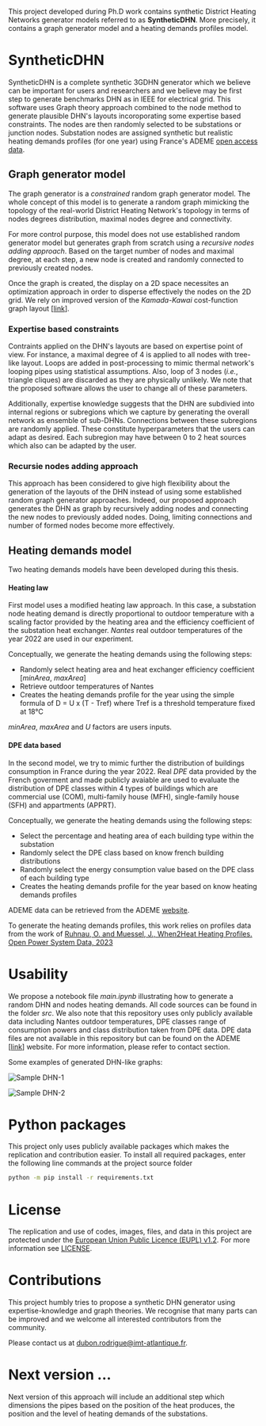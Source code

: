 This project developed during Ph.D work contains synthetic District Heating Networks generator models referred to as **SyntheticDHN**. More precisely, it contains a graph generator model and a heating demands profiles model.

# SyntheticDHN

SyntheticDHN is a complete synthetic 3GDHN generator which we believe can be important for users and researchers and we believe may be first step to generate benchmarks DHN as in IEEE for electrical grid. This software uses Graph theory approach combined to the node method to generate plausible DHN's layouts incoroporating some expertise based constraints. The nodes are then randomly selected to be substations or junction nodes. Substation nodes are assigned synthetic but realistic heating demands profiles (for one year) using France's ADEME [open access data](https://data-transitions2050.ademe.fr/).

## **Graph generator model**

The graph generator is a *constrained* random graph generator model. The whole concept of this model is to generate a random graph mimicking the topology of the real-world District Heating Network's topology in terms of nodes degrees distribution, maximal nodes degree and connectivity.

For more control purpose, this model does not use established random generator model but generates graph from scratch using a *recursive nodes adding approach*. Based on the target number of nodes and maximal degree, at each step, a new node is created and randomly connected to previously created nodes.

Once the graph is created, the display on a 2D space necessites an optimization approach in order to disperse effectively the nodes on the 2D grid. We rely on improved version of the *Kamada-Kawai* cost-function graph layout [[link](https://arxiv.org/pdf/1508.05312)].

### Expertise based constraints

Contraints applied on the DHN's layouts are based on expertise point of view. For instance, a maximal degree of 4 is applied to all nodes with tree-like layout. Loops are added in post-processing to mimic thermal network's looping pipes using statistical assumptions. Also, loop of 3 nodes (*i.e.*, triangle cliques) are discarded as they are physically unlikely. We note that the proposed software allows the user to change all of these parameters.

Additionally, expertise knowledge suggests that the DHN are subdivied into internal regions or subregions which we capture by generating the overall network as ensemble of sub-DHNs. Connections between these subregions are randomly applied. These constitute hyperparameters that the users can adapt as desired. Each subregion may have between 0 to 2 heat sources which also can be adapted by the user.

### Recursie nodes adding approach

This approach has been considered to give high flexibility about the generation of the layouts of the DHN instead of using some established random graph generator approaches. Indeed, our proposed approach generates the DHN as graph by recursively adding nodes and connecting the new nodes to previously added nodes. Doing, limiting connections and number of formed nodes become more effectively.

## **Heating demands model**

Two heating demands models have been developed during this thesis. 

#### Heating law

First model uses a modified heating law approach. In this case, a substation node heating demand is directly proportional to outdoor temperature with a scaling factor provided by the heating area and the efficiency coefficient of the substation heat exchanger. *Nantes* real outdoor temperatures of the year 2022 are used in our experiment.

Conceptually, we generate the heating demands using the following steps:

- Randomly select heating area and heat exchanger efficiency coefficient [*minArea*, *maxArea*]
- Retrieve outdoor temperatures of Nantes 
- Creates the heating demands profile for the year using the simple formula of D = U x (T - Tref) where Tref is a threshold temperature fixed at 18°C

*minArea*, *maxArea* and *U* factors are users inputs.

#### DPE data based

In the second model, we try to mimic further the distribution of buildings consumption in France during the year 2022. Real *DPE* data provided by the French goverment and made publicly avaiable are used to evaluate the distribution of DPE classes within 4 types of buildings which are commercial use (COM), multi-family house (MFH), single-family house (SFH) and appartments (APPRT). 

Conceptually, we generate the heating demands using the following steps:

- Select the percentage and heating area of each building type within the substation
- Randomly select the DPE class based on know french building distributions
- Randomly select the energy consumption value based on the DPE class of each building type
- Creates the heating demands profile for the year based on know heating demands profiles

ADEME data can be retrieved from the ADEME [website](https://data-transitions2050.ademe.fr/).

To generate the heating demands profiles, this work relies on profiles data from the work of [Ruhnau, O. and Muessel, J., When2Heat Heating Profiles. Open Power System Data, 2023](https://doi.org/10.25832/when2heat/2023-07-27)

# Usability

We propose a notebook file *main.ipynb* illustrating how to generate a random DHN and nodes heating demands. All code sources can be found in the folder *src*. We also note that this repository uses only publicly available data including Nantes outdoor temperatures, DPE classes range of consumption powers and class distribution taken from DPE data. DPE data files are not available in this repository but can be found on the ADEME [[link](https://www.ademe.fr/)] website. For more information, please refer to contact section. 

Some examples of generated DHN-like graphs:

![Sample DHN-1](https://github.com/drod-96/synthetic_dhn_model/blob/main/Images/output_dhn_test_1.png?raw=true)

![Sample DHN-2](https://github.com/drod-96/synthetic_dhn_model/blob/main/Images/output_dhn_test_3.png?raw=true)


# Python packages

This project only uses publicly available packages which makes the replication and contribution easier. To install all required packages, enter the following line commands at the project source folder

```bash
python -m pip install -r requirements.txt
``` 

# License

The replication and use of codes, images, files, and data in this project are protected under the [European Union Public Licence (EUPL) v1.2](https://joinup.ec.europa.eu/page/eupl-text-11-12).
For more information see [LICENSE](LICENSE).


# Contributions

This project humbly tries to propose a synthetic DHN generator using expertise-knowledge and graph theories. We recognise that many parts can be improved and we welcome all interested contributors from the community. 

Please contact us at dubon.rodrigue@imt-atlantique.fr.

# Next version ...

Next version of this approach will include an additional step which dimensions the pipes based on the position of the heat produces, the position and the level of heating demands of the substations. 
